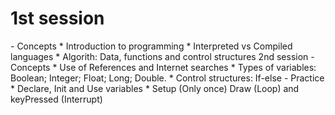 <h1>1st session</h1>
- Concepts
* Introduction to programming
* Interpreted vs Compiled languages
* Algorith: Data, functions and control structures
2nd session
- Concepts
* Use of References and Internet searches
* Types of variables: Boolean; Integer; Float; Long; Double.
* Control structures: If-else
- Practice
* Declare, Init and Use variables
* Setup (Only once) Draw (Loop) and keyPressed (Interrupt)

